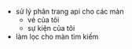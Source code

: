 - sử lý phân trang api cho các màn 
    + vé của tôi
    + sự kiện của tôi
- làm lọc cho màn tìm kiếm